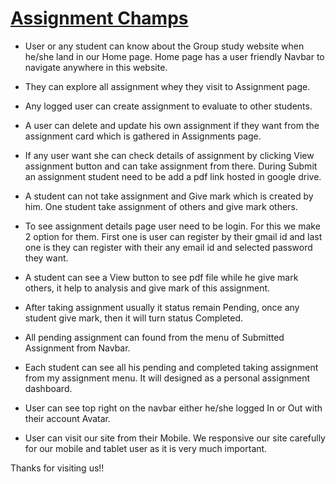 # [Assignment Champs](https://assignment-champs-ashiq.web.app)

- User or any student can know about the Group study website when he/she land in our Home page. Home page has a user friendly Navbar to navigate anywhere in this website.
- They can explore all assignment whey they visit to Assignment page.
- Any logged user can create assignment to evaluate to other students.
- A user can delete and update his own assignment if they want from the assignment card which is gathered in Assignments page.
- If any user want she can check details of assignment by clicking View assignment button and can take assignment from there. During Submit an assignment student need to be add a pdf link hosted in google drive.
- A student can not take assignment and Give mark which is created by him. One student take assignment of others and give mark others.
- To see assignment details page user need to be login. For this we make 2 option for them. First one is user can register by their gmail id and last one is they can register with their any email id and selected password they want.
- A student can see a View button to see pdf file while he give mark others, it help to analysis and give mark of this assignment.
- After taking assignment usually it status remain Pending, once any student give mark, then it will turn status Completed.
- All pending assignment can found from the menu of Submitted Assignment from Navbar.
- Each student can see all his pending and completed taking assignment from my assignment menu. It will designed as a personal assignment dashboard.

- User can see top right on the navbar either he/she logged In or Out with their account Avatar.
- User can visit our site from their Mobile. We responsive our site carefully for our mobile and tablet user as it is very much important.

Thanks for visiting us!!
